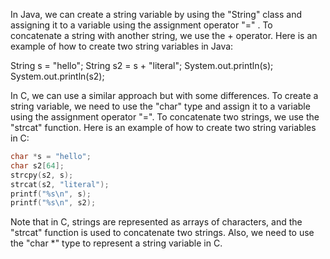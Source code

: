 In Java, we can create a string variable by using the "String" class and assigning it to a variable using the assignment operator "=" .
To concatenate a string with another string, we use the + operator.
Here is an example of how to create two string variables in Java:

String s = "hello";
String s2 = s + "literal";
System.out.println(s);
System.out.println(s2);

In C, we can use a similar approach but with some differences.
To create a string variable, we need to use the "char" type and assign it to a variable using the assignment operator "=". To concatenate two strings, we use the "strcat" function.
Here is an example of how to create two string variables in C:
```c
char *s = "hello";
char s2[64];
strcpy(s2, s);
strcat(s2, "literal");
printf("%s\n", s);
printf("%s\n", s2);
```
Note that in C, strings are represented as arrays of characters, and the "strcat" function is used to concatenate two strings. Also, we need to use the "char *" type to represent a string variable in C.
